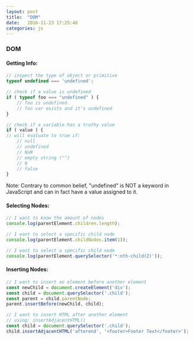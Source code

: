 ```yaml
---
layout: post
title:  "DOM"
date:   2016-11-23 17:25:46
categories: js
---
```


### DOM

#### Getting Info:

``` javascript
// inspect the type of object or primitive
typeof undefined === 'undefined';

// check if a value is undefined
if ( typeof foo === "undefined" ) {
    // foo is undefined.
    // foo var exists and it's undefined
}

// check if a variable has a truthy value
if ( value ) {
// will evaluate to true if:
    // null
    // undefined
    // NaN
    // empty string ("")
    // 0
    // false
}
```

Note: Contrary to common belief, "undefined" is NOT a keyword in JavaScript and can in fact have a value assigned to it.

#### Selecting Nodes:

``` javascript
// I want to know the amount of nodes
console.log(parentElement.children.length);

// I want to select a specific child node
console.log(parentElement.childNodes.item(1));

// I want to select a specific child node
console.log(parentElement.querySelector('*:nth-child(2)'));
```

#### Inserting Nodes:
``` javascript
// I want to insert an element before another element
const newChild = document.createElement('div');
const child = document.querySelector('.child');
const parent = child.parentNode;
parent.insertBefore(newChild, child);

// I want to insert HTML after another element
// using: insertAdjacentHTML()
const child = document.querySelector('.child');
child.insertAdjacentHTML('afterend', '<footer>Footer Text</footer>');
```